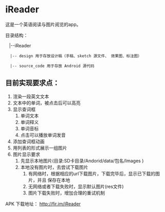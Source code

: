 # iReader
这是一个英语阅读与图片阅览的app。

目录结构：

    |--iReader

      |-- design 用于存放设计稿（手稿、sketch 源文件、 效果图、标注图）
  
      |-- source_code 用于存放 Android 源代码

## 目前实现要求点：
1. 渲染一段英文文本
2. 文本中的单词，被点击后可以高亮
3. 显示查词框
   1. 单词文本 
   2. 单词释义 
   3. 单词音标
   4. 点击可以播放单词发音
4. 添加查词框动画
5. 用列表的形式展示一组图片
6. 图片显示要求
   1. 先显示本地图片(目录:SD卡目录/Andorid/data/包名/Images ) 
   2. 本地没有图片时，去尝试下载图片
      1. 有网络时，根据相应的url下载图片，下载完毕后，显示已下载的图片，并且 保存在本地
      2. 无网络或者下载失败时，显示默认图片(res文件) 
      3. 图片下载失败时，增加合理的重试机制
 
 

APK 下载地址：
http://fir.im/iReader 

